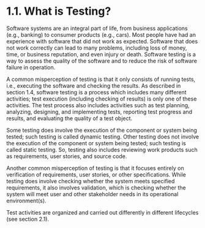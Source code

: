 # 1.1. What is Testing?

Software systems are an integral part of life, from business applications \(e.g., banking\) to consumer products \(e.g., cars\). Most people have had an experience with software that did not work as expected. Software that does not work correctly can lead to many problems, including loss of money, time, or business reputation, and even injury or death. Software testing is a way to assess the quality of the software and to reduce the risk of software failure in operation. 

A common misperception of testing is that it only consists of running tests, i.e., executing the software and checking the results. As described in section 1.4, software testing is a process which includes many different activities; test execution \(including checking of results\) is only one of these activities. The test process also includes activities such as test planning, analyzing, designing, and implementing tests, reporting test progress and results, and evaluating the quality of a test object. 

Some testing does involve the execution of the component or system being tested; such testing is called dynamic testing. Other testing does not involve the execution of the component or system being tested; such testing is called static testing. So, testing also includes reviewing work products such as requirements, user stories, and source code. 

Another common misperception of testing is that it focuses entirely on verification of requirements, user stories, or other specifications. While testing does involve checking whether the system meets specified requirements, it also involves validation, which is checking whether the system will meet user and other stakeholder needs in its operational environment\(s\). 

Test activities are organized and carried out differently in different lifecycles \(see section 2.1\).

